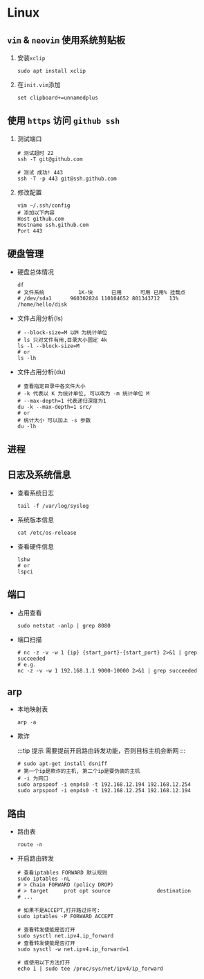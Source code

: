 # Linux

## `vim` & `neovim` 使用系统剪贴板

1. 安装`xclip`
	
	```shell
	sudo apt install xclip
	```

1. 在`init.vim`添加

	```shell
	set clipboard+=unnamedplus
	```

## 使用 `https` 访问 `github ssh`

1. 测试端口
	```shell
	# 测试超时 22
	ssh -T git@github.com
	
	# 测试 成功! 443 
	ssh -T -p 443 git@ssh.github.com
	```

1. 修改配置

	```shell
	vim ~/.ssh/config
	# 添加以下内容
	Host github.com
	Hostname ssh.github.com
	Port 443
	```

## 硬盘管理

- 硬盘总体情况

	```shell
	df
	# 文件系统           1K-块      已用      可用 已用% 挂载点
	# /dev/sda1      960302824 110104652 801343712   13% /home/hello/disk
	```

- 文件占用分析(ls)

	```shell
	# --block-size=M 以M 为统计单位
	# ls 只对文件有用,目录大小固定 4k
	ls -l --block-size=M
	# or
	ls -lh
	```

- 文件占用分析(du)

	```shell
	# 查看指定目录中各文件大小
	# -k 代表以 K 为统计单位, 可以改为 -m 统计单位 M 
	# --max-depth=1 代表递归深度为1
	du -k --max-depth=1 src/
	# or 
	# 统计大小 可以加上 -s 参数
	du -lh 
	```

## 进程

## 日志及系统信息

- 查看系统日志

	```shell
	tail -f /var/log/syslog
	```

- 系统版本信息

	```shell
	cat /etc/os-release
	```

- 查看硬件信息

	```shell
	lshw
	# or
	lspci
	```

## 端口

- 占用查看

	```shell
	sudo netstat -anlp | grep 8080
	```

- 端口扫描

	```shell
	# nc -z -v -w 1 {ip} {start_port}-{start_port} 2>&1 | grep succeeded 
	# e.g.
	nc -z -v -w 1 192.168.1.1 9000-10000 2>&1 | grep succeeded
	```
## arp

- 本地映射表

	```shell
	arp -a
	```

- 欺诈

	:::tip 提示
	需要提前开启路由转发功能，否则目标主机会断网
	:::

	```shell
	# sudo apt-get install dsniff
	# 第一个ip是欺诈的主机, 第二个ip是要伪装的主机
	# -i 为网口
	sudo arpspoof -i enp4s0 -t 192.168.12.194 192.168.12.254
	sudo arpspoof -i enp4s0 -t 192.168.12.254 192.168.12.194
	```

## 路由

- 路由表

	```shell
	route -n
	```

- 开启路由转发

	```shell
	# 查看iptables FORWARD 默认规则
	sudo iptables -nL
	# > Chain FORWARD (policy DROP)
	# > target     prot opt source               destination
	# ...

	# 如果不是ACCEPT,打开路过许可:
	sudo iptables -P FORWARD ACCEPT

	# 查看转发使能是否打开
	sudo sysctl net.ipv4.ip_forward
	# 查看转发使能是否打开
	sudo sysctl -w net.ipv4.ip_forward=1

	# 或使用以下方法打开
	echo 1 | sudo tee /proc/sys/net/ipv4/ip_forward
	```
